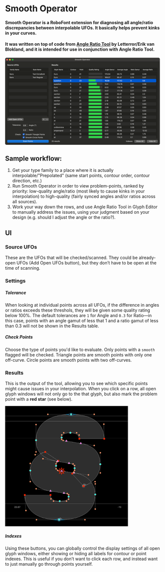 # Smooth Operator

  

#### Smooth Operator is a RoboFont extension for diagnosing all angle/ratio discrepancies between interpolable UFOs. It basically helps prevent kinks in your curves. 

#### It was written on top of code from [Angle Ratio Tool](https://github.com/LettError/angleRatioTool) by Letterror/Erik van Blokland, and it is intended for use in conjunction with Angle Ratio Tool.

<img src="./images/ui.png">

## Sample workflow:
1. Get your type family to a place where it is actually interpolable/"Prepolated" (same start points, contour order, contour direction, etc.)
2. Run Smooth Operator in order to view problem-points, ranked by priority: low-quality angle/ratio (most likely to cause kinks in your interpolation) to high-quality (fairly synced angles and/or ratios across all sources).
3. Work your way down the rows, and use Angle Ratio Tool in Glyph Editor to manually address the issues, using your judgment based on your design (e.g. should I adjust the angle or the ratio?).


## UI

### Source UFOs
These are the UFOs that will be checked/scanned. They could be already-open UFOs (Add Open UFOs button), but they don’t have to be open at the time of scanning.

### Settings

##### Tolerance
When looking at individual points across all UFOs, if the difference in angles or ratios exceeds these threshols, they will be given some quality rating below 100%. The default tolerances are `1` for Angle and `0.3` for Ratio—in this case, points with an angle gamut of less that 1 and a ratio gamut of less than 0.3 will not be shown in the Results table.

##### Check Points
Choose the type of points you'd like to evaluate. Only points with a `smooth` flagged will be checked. Triangle points are smooth points with only one off-curve. Circle points are smooth points with two off-curves.

### Results
This is the output of the tool, allowing you to see which specific points might cause issues in your interpolation. When you click on a row, all open glyph windows will not only go to the that glyph, but also mark the problem point with a **red star** (see below).

<img src="./images/glyphview.png" width=400px>

##### Indexes
Using these buttons, you can globally control the display settings of all open glyph windows, either showing or hiding all labels for contour or point indexes. This is useful if you don’t want to click each row, and instead want to just manually go through points yourself. 


